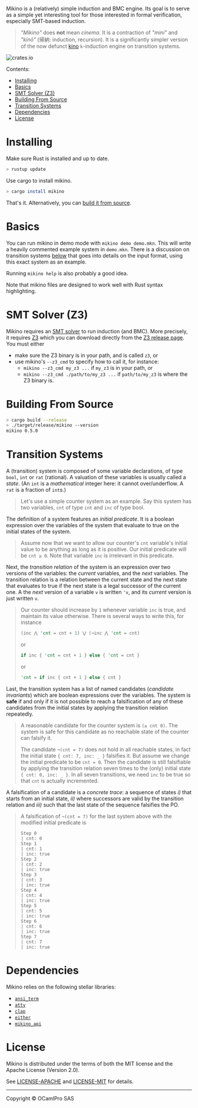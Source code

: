 Mikino is a (relatively) simple induction and BMC engine. Its goal is to serve as a simple yet
interesting tool for those interested in formal verification, especially SMT-based induction.

> *"Mikino"* does **not** mean *cinema*. It is a contraction of *"mini"* and *"kinō"* (帰納:
> induction, recursion). It is a significantly simpler version of the now defunct [kino]
> `k`-induction engine on transition systems.

![crates.io](https://img.shields.io/crates/v/mikino.svg)

Contents:
- [Installing](#installing)
- [Basics](#basics)
- [SMT Solver (Z3)](#smt-solver-z3)
- [Building From Source](#building-from-source)
- [Transition Systems](#transition-systems)
- [Dependencies](#dependencies)
- [License](#license)


# Installing

Make sure Rust is installed and up to date.

```bash
> rustup update
```

Use cargo to install mikino.

```bash
> cargo install mikino
```

That's it. Alternatively, you can [build it from source](#building-from-source).


# Basics

You can run mikino in demo mode with `mikino demo demo.mkn`. This will write a heavily commented
example system in `demo.mkn`. There is a discussion on transition systems
[below](#transition-systems) that goes into details on the input format, using this exact system as
an example.

Running `mikino help` is also probably a good idea.

Note that mikino files are designed to work well with Rust syntax highlighting.


# SMT Solver (Z3)

Mikino requires an [SMT solver] to run induction (and BMC). More precisely, it requires [Z3] which
you can download directly from the [Z3 release page]. You must either

- make sure the Z3 binary is in your path, and is called `z3`, or
- use mikino's `--z3_cmd` to specify how to call it, for instance:
    - `mikino --z3_cmd my_z3 ...` if `my_z3` is in your path, or
    - `mikino --z3_cmd ./path/to/my_z3 ...` if `path/to/my_z3` is where the Z3 binary is.


# Building From Source

```bash
> cargo build --release
> ./target/release/mikino --version
mikino 0.5.0
```


# Transition Systems

A (transition) system is composed of some variable declarations, of type `bool`, `int` or `rat`
(rational). A valuation of these variables is usually called a *state*. (An `int` is a
*mathematical* integer here: it cannot over/underflow. A `rat` is a fraction of `int`s.)

> Let's use a simple counter system as an example. Say this system has two variables, `cnt` of type
> `int` and `inc` of type bool.

The definition of a system features an *initial predicate*. It is a boolean expression over the variables of the system that evaluate to true on the initial states of the system.

> Assume now that we want to allow our counter's `cnt` variable's initial value to be anything as
> long as it is positive. Our initial predicate will be `cnt ≥ 0`. Note that variable `inc` is
> irrelevant in this predicate.

Next, the *transition relation* of the system is an expression over two versions of the variables:
the *current* variables, and the *next* variables. The transition relation is a relation between
the current state and the next state that evaluates to true if the next state is a legal successor
of the current one. A the *next* version of a variable `v` is written `'v`, and its *current*
version is just written `v`.

> Our counter should increase by `1` whenever variable `inc` is true, and maintain its value
> otherwise. There is several ways to write this, for instance
>
> ```rust
> (inc ⋀ 'cnt = cnt + 1) ⋁ (¬inc ⋀ 'cnt = cnt)
> ```
>
> or
>
> ```rust
> if inc { 'cnt = cnt + 1 } else { 'cnt = cnt }
> ```
>
> or
>
> ```rust
> 'cnt = if inc { cnt + 1 } else { cnt }
> ```

Last, the transition system has a list of named candidates (*candidate invariants*) which are
boolean expressions over the variables. The system is **safe** if and only if it is not possible to
reach a falsification of any of these candidates from the initial states by applying the transition
relation repeatedly.

> A reasonable candidate for the counter system is `(≥ cnt 0)`. The system is safe for this
> candidate as no reachable state of the counter can falsify it.
>
> The candidate `¬(cnt = 7)` does not hold in all reachable states, in fact the initial state `{
> cnt: 7, inc: _ }` falsifies it. But assume we change the initial predicate to be `cnt = 0`. Then
> the candidate is still falsifiable by applying the transition relation seven times to the (only)
> initial state `{ cnt: 0, inc: _ }`. In all seven transitions, we need `inc` to be true so that
> `cnt` is actually incremented.

A falsification of a candidate is a *concrete trace*: a sequence of states *i)* that starts from an
initial state, *ii)* where successors are valid by the transition relation and *iii)* such that the
last state of the sequence falsifies the PO.

> A falsification of `¬(cnt = 7)` for the last system above with the modified initial predicate
> is
>
> ```
> Step 0
> | cnt: 0
> Step 1
> | cnt: 1
> | inc: true
> Step 2
> | cnt: 2
> | inc: true
> Step 3
> | cnt: 3
> | inc: true
> Step 4
> | cnt: 4
> | inc: true
> Step 5
> | cnt: 5
> | inc: true
> Step 6
> | cnt: 6
> | inc: true
> Step 7
> | cnt: 7
> | inc: true
> ```


# Dependencies

Mikino relies on the following stellar libraries:

- [`ansi_term`](https://crates.io/crates/ansi_term)
- [`atty`](https://crates.io/crates/atty)
- [`clap`](https://crates.io/crates/clap)
- [`either`](https://crates.io/crates/either)
- [`mikino_api`](https://crates.io/crates/mikino_api)


# License

Mikino is distributed under the terms of both the MIT license and the Apache License (Version 2.0).

See [LICENSE-APACHE][apache] and [LICENSE-MIT][mit] for details.

-------

Copyright © OCamlPro SAS

[SMT solver]: https://en.wikipedia.org/wiki/Satisfiability_modulo_theories
(SMT on wikipedia)
[Z3]: https://github.com/Z3Prover/z3/wiki
(Z3's wiki on github)
[Z3 release page]: https://github.com/Z3Prover/z3/releases
(Z3's release page on github)
[kino]: https://github.com/kino-mc/kino
(kino on github)
[apache]: https://github.com/AdrienChampion/mikino_bin/blob/master/LICENSE-APACHE
(Apache 2.0 license on github)
[mit]: https://github.com/AdrienChampion/mikino_bin/blob/master/LICENSE-MIT
(MIT license on github)
[release page]: https://github.com/OCamlPro/mikino_bin/releases
(Mikino's release page on github)
